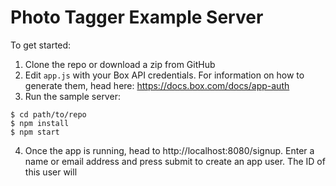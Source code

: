 # Photo Tagger Example Server

To get started:

1. Clone the repo or download a zip from GitHub
2. Edit `app.js` with your Box API credentials.  For information on how to generate them, head here: https://docs.box.com/docs/app-auth
3. Run the sample server:

```
$ cd path/to/repo
$ npm install
$ npm start
```
4. Once the app is running, head to http://localhost:8080/signup.  Enter a name or email address and press submit to create an app user.  The ID of this user will 
